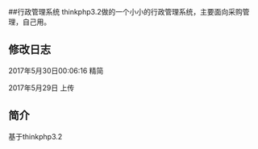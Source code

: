 ﻿##行政管理系统
thinkphp3.2做的一个小小的行政管理系统，主要面向采购管理，自己用。

## 修改日志


2017年5月30日00:06:16  精简

2017年5月29日		上传


## 简介

基于thinkphp3.2

